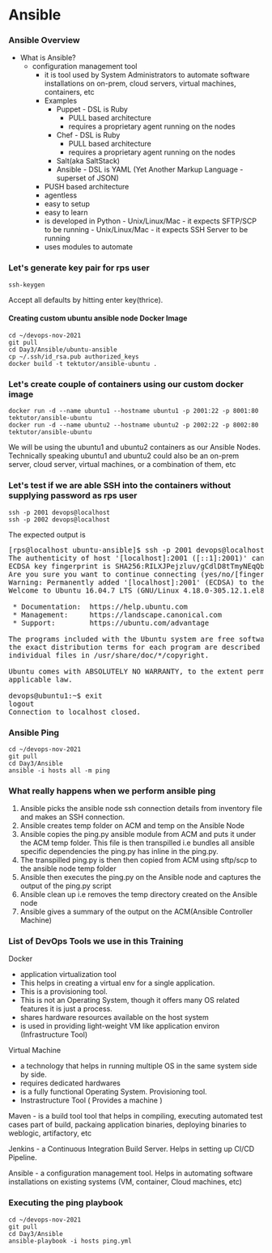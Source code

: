 # Ansible 

### Ansible Overview
- What is Ansible?
   - configuration management tool
       - it is tool used by System Administrators to automate software installations
         on on-prem, cloud servers, virtual machines, containers, etc
       - Examples
           - Puppet - DSL is Ruby
                - PULL based architecture
                - requires a proprietary agent running on the nodes
           - Chef - DSL is Ruby
                - PULL based architecture
                - requires a proprietary agent running on the nodes
           - Salt(aka SaltStack)
           - Ansible - DSL is YAML (Yet Another Markup Language - superset of JSON)
		- PUSH based architecture
		- agentless
		- easy to setup
		- easy to learn 
		- is developed in Python
                - Unix/Linux/Mac - it expects SFTP/SCP to be running
                - Unix/Linux/Mac - it expects SSH Server to be running
		- uses modules to automate


### Let's generate key pair for rps user
```
ssh-keygen
```
Accept all defaults by hitting enter key(thrice).

#### Creating custom ubuntu ansible node Docker Image
```
cd ~/devops-nov-2021
git pull
cd Day3/Ansible/ubuntu-ansible
cp ~/.ssh/id_rsa.pub authorized_keys
docker build -t tektutor/ansible-ubuntu .
```

### Let's create couple of containers using our custom docker image
```
docker run -d --name ubuntu1 --hostname ubuntu1 -p 2001:22 -p 8001:80 tektutor/ansible-ubuntu 
docker run -d --name ubuntu2 --hostname ubuntu2 -p 2002:22 -p 8002:80 tektutor/ansible-ubuntu 
```
We will be using the ubuntu1 and ubuntu2 containers as our Ansible Nodes.  Technically speaking ubuntu1 and ubuntu2 could also be an on-prem server, cloud server, virtual machines, or a combination of them, etc

### Let's test if we are able SSH into the containers without supplying password as rps user
```
ssh -p 2001 devops@localhost
ssh -p 2002 devops@localhost
```
The expected output is
<pre>
[rps@localhost ubuntu-ansible]$ ssh -p 2001 devops@localhost
The authenticity of host '[localhost]:2001 ([::1]:2001)' can't be established.
ECDSA key fingerprint is SHA256:RILXJPejzluv/gCdlD8tTmyNEqQbv+CcINgeM+H+Ny0.
Are you sure you want to continue connecting (yes/no/[fingerprint])? yes
Warning: Permanently added '[localhost]:2001' (ECDSA) to the list of known hosts.
Welcome to Ubuntu 16.04.7 LTS (GNU/Linux 4.18.0-305.12.1.el8_4.x86_64 x86_64)

 * Documentation:  https://help.ubuntu.com
 * Management:     https://landscape.canonical.com
 * Support:        https://ubuntu.com/advantage

The programs included with the Ubuntu system are free software;
the exact distribution terms for each program are described in the
individual files in /usr/share/doc/*/copyright.

Ubuntu comes with ABSOLUTELY NO WARRANTY, to the extent permitted by
applicable law.

devops@ubuntu1:~$ exit
logout
Connection to localhost closed.
</pre>

### Ansible Ping
```
cd ~/devops-nov-2021
git pull
cd Day3/Ansible
ansible -i hosts all -m ping
```

### What really happens when we perform ansible ping
1. Ansible picks the ansible node ssh connection details from inventory file and makes an SSH connection.
2. Ansible creates temp folder on ACM and temp on the Ansible Node
3. Ansible copies the ping.py ansible module from ACM and puts it under the ACM temp folder.  This file is then transpilled
   i.e bundles all ansible specific dependencies the ping.py has inline in the ping.py.
4. The transpilled ping.py is then then copied from ACM using sftp/scp to the ansible node temp folder
5. Ansible then executes the ping.py on the Ansible node and captures the output of the ping.py script
6. Ansible clean up i.e removes the temp directory created on the Ansible node 
7. Ansible gives a summary of the output on the ACM(Ansible Controller Machine)

### List of DevOps Tools we use in this Training
Docker 
- application virtualization tool 
- This helps in creating a virtual env for a single application. 
- This is a provisioning tool.
- This is not an Operating System, though it offers many OS related features it is just a process.
- shares hardware resources available on the host system
- is used in providing light-weight VM like application environ (Infrastructure Tool)

Virtual Machine 
- a technology that helps in running multiple OS in the same system side by side.
- requires dedicated hardwares
- is a fully functional Operating System. Provisioning tool.
- Instrastructure Tool ( Provides a machine )

Maven - is a build tool tool that helps in compiling, executing automated test cases part of build, packaing application binaries, deploying binaries to weblogic, artifactory, etc

Jenkins - a Continuous Integration Build Server. Helps in setting up CI/CD Pipeline.

Ansible - a configuration management tool. Helps in automating software installations on existing systems (VM, container, Cloud machines, etc)




### Executing the ping playbook
```
cd ~/devops-nov-2021
git pull
cd Day3/Ansible
ansible-playbook -i hosts ping.yml
```
